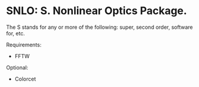 # SNLO: S. Nonlinear Optics Package.

The S stands for any or more of the following: super, second order, software for, etc.

Requirements:
- FFTW

Optional:
- Colorcet

